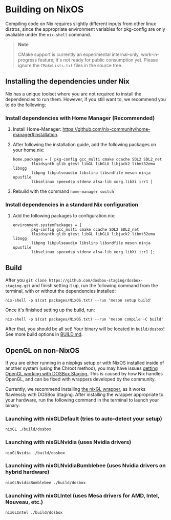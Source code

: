 # Building on NixOS

Compiling code on Nix requires slightly different inputs from other linux distros,
since the appropriate environment variables for pkg-config are only avaliable
under the `nix-shell` command.

> **Note**
>
> CMake support is currently an experimental internal-only, work-in-progress
> feature; it's not ready for public consumption yet. Please ignore the
> `CMakeLists.txt` files in the source tree.


## Installing the dependencies under Nix

Nix has a unique toolset where you are not required to install the dependencies
to run them. However, if you still want to, we recommend you to do the following:

### Install dependencies with Home Manager (Recommended)

1. Install Home-Manager: <https://github.com/nix-community/home-manager#installation>.
2. After following the installation guide, add the following packages on your home.nix:

    ``` shell
    home.packages = [ pkg-config gcc_multi cmake ccache SDL2 SDL2_net
            fluidsynth glib gtest libGL libGLU libjack2 libmt32emu libogg
            libpng libpulseaudio libslirp libsndfile meson ninja opusfile
            libselinux speexdsp stdenv alsa-lib xorg.libXi irr1 ]
    ```

3. Rebuild with the command `home-manager switch`

### Install dependencies in a standard Nix configuration

1. Add the following packages to configuration.nix:

    ``` shell
    environment.systemPackages = [
            pkg-config gcc_multi cmake ccache SDL2 SDL2_net
            fluidsynth glib gtest libGL libGLU libjack2 libmt32emu libogg
            libpng libpulseaudio libslirp libsndfile meson ninja opusfile
            libselinux speexdsp stdenv alsa-lib xorg.libXi irr1 ];
    ```

## Build

After you `git clone https://github.com/dosbox-staging/dosbox-staging.git` and
finish setting it up, run the following command from the terminal, with or without
the dependencies installed:

``` shell
nix-shell -p $(cat packages/NixOS.txt) --run 'meson setup build'
```

Once it's finished setting up the build, run:

``` shell
nix-shell -p $(cat packages/NixOS.txt) --run 'meson compile -C build'
```

After that, you should be all set! Your binary will be located in `build/dosbox`!
See more build options in [BUILD.md](/BUILD.md).


## OpenGL on non-NixOS

If you are either running in a nixpkgs setup or with NixOS installed inside of another
system (using the Chroot method), you may have issues [getting OpenGL working with
DOSBox Staging.](https://nixos.wiki/wiki/Nixpkgs_with_OpenGL_on_non-NixOS) This is caused by how Nix handles OpenGL, and can be fixed
with wrappers developed by the community.

Currently, we recommend installing [the nixGL wrapper](https://github.com/guibou/nixGL), as it works
flawlessly with DOSBox Staging. After installing the wrapper appropriate
to your hardware, run the following command in the terminal to launch
your binary:

### Launching with nixGLDefault (tries to auto-detect your setup)

``` shell
nixGL ./build/dosbox
```

### Launching with nixGLNvidia (uses Nvidia drivers)

``` shell
nixGLNvidia ./build/dosbox
```

### Launching with nixGLNvidiaBumblebee (uses Nvidia drivers on hybrid hardware)

``` shell
nixGLNvidiaBumblebee ./build/dosbox
```

### Launching with nixGLIntel (uses Mesa drivers for AMD, Intel, Nouveau, etc.)

``` shell
nixGLIntel ./build/dosbox
```
